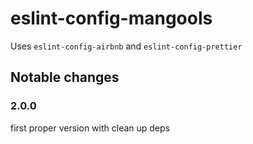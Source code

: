 # eslint-config-mangools

Uses `eslint-config-airbnb` and `eslint-config-prettier`

## Notable changes

### 2.0.0

first proper version with clean up deps
